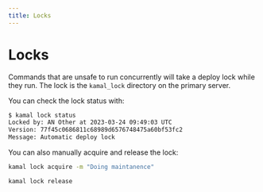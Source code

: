 ```yaml
---
title: Locks
---
```


# Locks

Commands that are unsafe to run concurrently will take a deploy lock while they run. The lock is the `kamal_lock` directory on the primary server.

You can check the lock status with:

```bash
$ kamal lock status
Locked by: AN Other at 2023-03-24 09:49:03 UTC
Version: 77f45c0686811c68989d6576748475a60bf53fc2
Message: Automatic deploy lock
```

You can also manually acquire and release the lock:

```bash
kamal lock acquire -m "Doing maintanence"
```

```bash
kamal lock release
```
